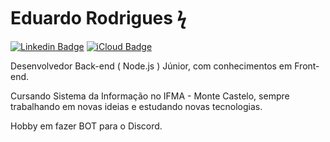 
# Eduardo Rodrigues ϟ

[![Linkedin Badge](https://img.shields.io/badge/-Eduardo%20Rodrigues-b30b37?style=flat-square&logo=Linkedin&logoColor=white&link=https://www.linkedin.com/in/eduardo-rodrigues-155ba81a8/)]([https://www.linkedin.com/in/eduardo-rodrigues-155ba81a8/) [![iCloud Badge](https://img.shields.io/badge/-eduardorodrigues011@icloud.com-b30b37?style=flat-square&logo=iCloud&logoColor=white&link=mailto:eduardorodrigues011@icloud.com)](mailto:eduardorodrigues011@icloud.com)

Desenvolvedor Back-end ( Node.js ) Júnior, com conhecimentos em Front-end.

Cursando Sistema da Informação no IFMA - Monte Castelo, sempre trabalhando em novas ideias e estudando novas tecnologias.


Hobby em fazer BOT para o Discord.
